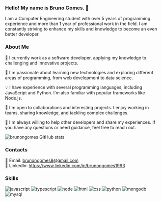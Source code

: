 ### Hello! My name is Bruno Gomes. 👋
I am a Computer Engineering student with over 5 years of programming experience and more than 1 year of professional work in the field. I am constantly striving to enhance my skills and knowledge to become an even better developer.

### About Me
🔭 I currently work as a software developer, applying my knowledge to challenging and innovative projects.

🌱 I'm passionate about learning new technologies and exploring different areas of programming, from web development to data science.

💡 I have experience with several programming languages, including JavaScript and Python. I'm also familiar with popular frameworks like Node.js.

🤝 I'm open to collaborations and interesting projects. I enjoy working in teams, sharing knowledge, and tackling complex challenges.

💬 I'm always willing to help other developers and share my experiences. If you have any questions or need guidance, feel free to reach out.

![brunongomes GitHub stats](https://github-readme-stats.vercel.app/api?username=brunongomes&show_icons=true&theme=dark)

### Contacts
📧 Email: brunongomes8@gmail.com <br/>
💼 LinkedIn: https://www.linkedin.com/in/brunongomes1993 <br/>

### Skills
![javascript](https://img.shields.io/badge/JavaScript-F7DF1E?style=for-the-badge&logo=javascript&logoColor=black)
![typescript](https://img.shields.io/badge/TypeScript-007ACC?style=for-the-badge&logo=typescript&logoColor=white)
![node](https://img.shields.io/badge/Node.js-43853D?style=for-the-badge&logo=node.js&logoColor=white)
![html](https://img.shields.io/badge/HTML5-E34F26?style=for-the-badge&logo=html5&logoColor=white)
![css](https://img.shields.io/badge/CSS3-1572B6?style=for-the-badge&logo=css3&logoColor=white)
![python](https://img.shields.io/badge/Python-3776AB?style=for-the-badge&logo=python&logoColor=white)
![mongodb](https://img.shields.io/badge/MongoDB-4EA94B?style=for-the-badge&logo=mongodb&logoColor=white)
![mysql](https://img.shields.io/badge/MySQL-005C84?style=for-the-badge&logo=mysql&logoColor=white)
